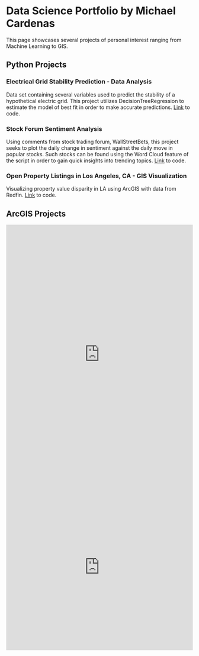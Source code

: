 # Data Science Portfolio by Michael Cardenas

This page showcases several projects of personal interest ranging from Machine Learning to GIS. 

## Python Projects

### Electrical Grid Stability Prediction - Data Analysis

Data set containing several variables used to predict the stability of a hypothetical electric grid. This project utilizes DecisionTreeRegression to estimate the model of best fit in order to make accurate predictions. [Link](https://github.com/MichaelC-DS/Data-Analysis) to code. 

### Stock Forum Sentiment Analysis

Using comments from stock trading forum, WallStreetBets, this project seeks to plot the daily change in sentiment against the daily move in popular stocks. Such stocks can be found using the Word Cloud feature of the script in order to gain quick insights into trending topics. [Link](https://github.com/MichaelC-DS/Sentiment-Analysis) to code.

### Open Property Listings in Los Angeles, CA - GIS Visualization

Visualizing property value disparity in LA using ArcGIS with data from Redfin. [Link](https://github.com/MichaelC-DS/GIS-Data-Visualization) to code.

## ArcGIS Projects

<embed src="https://MichaelC-DS.github.io/Grid-Wildfire Map.pdf" width="100%" height="700px"/>
<embed src="https://MichaelC-DS.github.io/Final Project v2.pdf" width="100%" height="450px"/>
